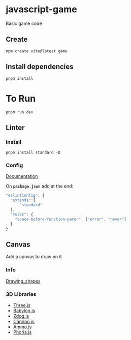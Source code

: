 # javascript-game

Basic game code

## Create

```shell
npm create vite@latest game
```

## Install dependencies

```shell
pnpm install
```

# To Run

```shell
pnpm run dev
```

## Linter

### Install

```shell
pnpm install standard -D
```

### Config

[Documentation](https://eslint.org/docs/latest/use/configure/)

On **`package.json`** add at the end:

```javascript
"eslintConfig": {
  "extends":[
      "standard"
  ],
  "rules": {
    "space-before-function-paren": ["error", "never"]
  }
}
```

## Canvas

Add a canvas to draw on it

### Info

[Drawing_shapes](https://developer.mozilla.org/en-US/docs/Web/API/Canvas_API/Tutorial/Drawing_shapes)

### 3D Libraries

- [Three.js](https://threejs.org/)
- [Babylon.js](https://www.babylonjs.com/)
- [Zdog.js](https://zzz.dog/)
- [Cannon.js](https://github.com/schteppe/cannon.js)
- [Ammo.js](https://github.com/kripken/ammo.js)
- [Phoria.js](https://www.kevs3d.co.uk/dev/phoria/)
